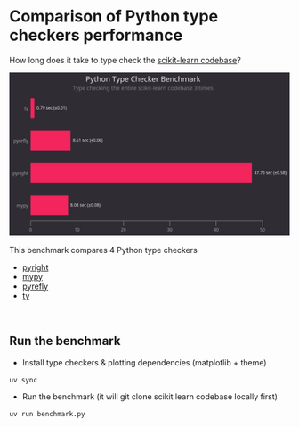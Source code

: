 # Comparison of Python type checkers performance

How long does it take to type check the [scikit-learn codebase](https://github.com/scikit-learn/scikit-learn)?

![Barplot of a benchmark of all major Python type checkers](benchmark.png)

This benchmark compares 4 Python type checkers

- [pyright](https://github.com/microsoft/pyright)
- [mypy](https://github.com/python/mypy)
- [pyrefly](https://github.com/facebook/pyrefly)
- [ty](https://github.com/astral-sh/ty)

<br>

## Run the benchmark

- Install type checkers & plotting dependencies (matplotlib + theme)

```bash
uv sync
```

- Run the benchmark (it will git clone scikit learn codebase locally first)

```bash
uv run benchmark.py
```
